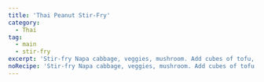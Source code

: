 ```yaml
---
title: 'Thai Peanut Stir-Fry'
category:
  - Thai
tag:
  - main
  - stir-fry
excerpt: 'Stir-fry Napa cabbage, veggies, mushroom. Add cubes of tofu, fry more, Add peanut butter, soy sauce, hot sauce, sesame oil. Garnish w/ sesame seeds and green onion.'
noRecipe: 'Stir-fry Napa cabbage, veggies, mushroom. Add cubes of tofu, fry more, Add peanut butter, soy sauce, hot sauce, sesame oil. Garnish w/ sesame seeds and green onion.'
---
```

